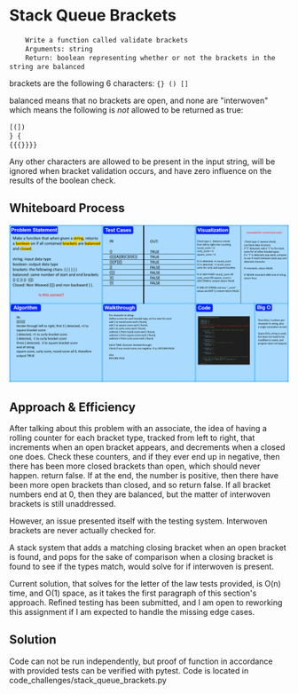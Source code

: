 # Stack Queue Brackets
<!-- Description of the challenge -->
```
    Write a function called validate brackets
    Arguments: string
    Return: boolean representing whether or not the brackets in the string are balanced
```
brackets are the following 6 characters:
`{} () []`

balanced means that no brackets are open, and none are "interwoven" which means the following is *not* allowed to be returned as true:
```
[(])
} {
{{{}}}}
```
Any other characters are allowed to be present in the input string, will be ignored when bracket validation occurs, and have zero influence on the results of the boolean check.

## Whiteboard Process
<!-- Embedded whiteboard image -->
![Whiteboard Image](./WhiteBoard.png)

## Approach & Efficiency
<!-- What approach did you take? Why? What is the Big O space/time for this approach? -->

After talking about this problem with an associate, the idea of having a rolling counter for each bracket type, tracked from left to right, that increments when an open bracket appears, and decrements when a closed one does. Check these counters, and if they ever end up in negative, then there has been more closed brackets than open, which should never happen. return false. If at the end, the number is positive, then there have been more open brackets than closed, and so return false. If all bracket numbers end at 0, then they are balanced, but the matter of interwoven brackets is still unaddressed.

However, an issue presented itself with the testing system. Interwoven brackets are never actually checked for.

A stack system that adds a matching closing bracket when an open bracket is found, and pops for the sake of comparison when a closing bracket is found to see if the types match, would solve for if interwoven is present.

Current solution, that solves for the letter of the law tests provided, is O(n) time, and O(1) space, as it takes the first paragraph of this section's approach. Refined testing has been submitted, and I am open to reworking this assignment if I am expected to handle the missing edge cases.

## Solution
<!-- Show how to run your code, and examples of it in action -->
Code can not be run independently, but proof of function in accordance with provided tests can be verified with pytest.
Code is located in code_challenges/stack_queue_brackets.py

